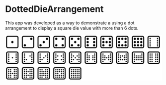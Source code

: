 # DottedDieArrangement
This app was developed as a way to demonstrate a using a dot arrangement to display a square die value with more than 6 dots.

![diceImage](https://github.com/thaneh/DottedDieArrangement/raw/main/all.png)
